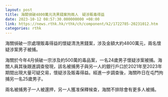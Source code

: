 ```yaml
---
layout: post
title: 海關偵破4800萬元洗黑錢案拘兩人　疑涉販毒得益
date: 2023-10-12 08:57:30.000000000 +08:00
link: https://news.rthk.hk/rthk/ch/component/k2/1722785-20231012.htm
categories: rthk
---
```


海關偵破一宗處理販毒得益的懷疑清洗黑錢案，涉及金額大約4800萬元，兩名懷疑涉案男子被捕。

海關於今年4月偵破一宗涉及約500萬的毒品案，一名24歲男子懷疑涉案被捕。海關人員其後跟進調查發現，該名被捕男子與另一人的銀行戶口於2021年至2023年期間出現大量可疑交易，懷疑涉及販毒得益。經進一步調查後，海關昨日在屯門拘捕另一名25歲男子。

兩名被捕男子一人被還押，另一人獲准保釋候查，海關不排除會有更多人被捕。
